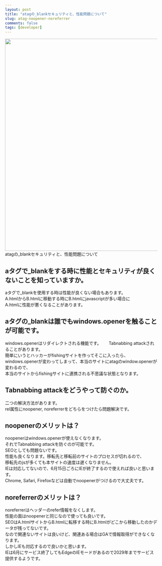 ```yaml
---
layout: post
title: "atagの_blankセキュリティと、性能問題について"
slug: atag-noopener-noreferrer
comments: false
tags: [developer]
---
```

<img src="https://drive.google.com/uc?export=view&id=1u7BSBIt1dMa6djlVbF-VmF72fTZ1X3TL"  width="700">
atagの_blankセキュリティと、性能問題について

## aタグで_blankをする時に性能とセキュリティが良くないことを知っていますか。
aタグで_blankを使用する時は性能が良くない場合もあります。  
A.htmlからB.htmlに移動する時にB.htmlにjavascriptが多い場合に  
A.htmlに性能が悪くなることがあります。  

## aタグの_blankは誰でもwindows.openerを触ることが可能です。
windows.openerはリダイレクトされる機能です。　　
Tabnabbing attackされることがあります。  
簡単にいうとハッカーがfishingサイトを作ってそこに入ったら、  
windows.openerが変わってしまって、本当のサイトにatagのwindow.openerが変わるので、  
本当のサイトからfishingサイトに連携される不思議な状態となります。  

## Tabnabbing attackをどうやって防ぐのか。
二つの解決方法があります。  
rel属性にnoopener, noreferrerをどちらをつけたら問題解決です。

## noopenerのメリットは？
noopenerはwindows.openerが使えなくなります。  
それでTabnabbing attackを防ぐのが可能です。  
SEOとしても問題ないです。  
性能も良くなります。移転先と移転前のサイトのプロセスが切れるので、  
移転先のjsが多くても本サイトの速度は遅くなりません。  
IEは対応してないので、6月15日ごろにIEが終了するので使えれば良いと思います。  
Chrome, Safari, Firefoxなどは自動でnoopenerがつけるので大丈夫です。  

## noreferrerのメリットは？
noreferrerはヘッダーのrefer情報をなくします。  
性能の面はnoopenerと同じなので使っても良いです。  
SEOはA.htmlサイトからB.htmlに転移する時にB.htmlがどこから移動したのかデータが残ってないです。  
なので関連ないサイトは良いけど、関連ある場合はGAで情報取得ができなくなります。  
しかしIEも対応するので良いかと思います。  
IEは6月にサービス終了してもEdgeのIEモードがあるので2029年までサービス提供するようです。  
